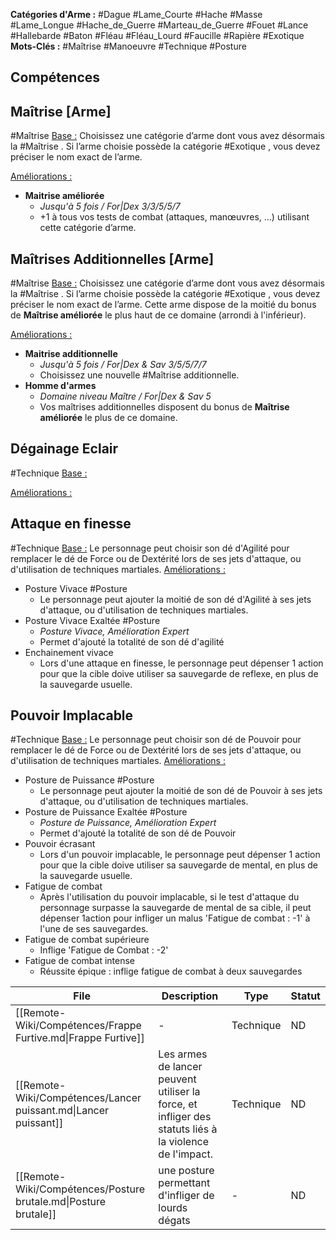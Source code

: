**Catégories d'Arme :**
#Dague #Lame_Courte #Hache #Masse #Lame_Longue #Hache_de_Guerre #Marteau_de_Guerre #Fouet #Lance #Hallebarde #Baton #Fléau #Fléau_Lourd #Faucille #Rapière #Exotique 
**Mots-Clés :**
#Maîtrise #Manoeuvre #Technique #Posture 

## Compétences

## Maîtrise [Arme] 
#Maîtrise 
<u>Base :</u>
Choisissez une catégorie d’arme dont vous avez désormais la #Maîtrise . 
Si l’arme choisie possède la catégorie #Exotique , vous devez préciser le nom exact de l’arme.

<u>Améliorations :</u>
- **Maitrise améliorée**
	- *Jusqu'à 5 fois / For|Dex 3/3/5/5/7*
	- +1 à tous vos tests de combat (attaques, manœuvres, …) utilisant cette catégorie d’arme.

## Maîtrises Additionnelles [Arme] 
#Maîtrise 
<u>Base :</u>
Choisissez une catégorie d’arme dont vous avez désormais la #Maîtrise . 
Si l’arme choisie possède la catégorie #Exotique , vous devez préciser le nom exact de l’arme.
Cette arme dispose de la moitié du bonus de **Maîtrise améliorée** le plus haut de ce domaine (arrondi à l'inférieur).

<u>Améliorations :</u>
- **Maitrise additionnelle**
	- *Jusqu'à 5 fois / For|Dex & Sav 3/5/5/7/7*
	- Choisissez une nouvelle #Maîtrise additionnelle.
- **Homme d'armes**
	- *Domaine niveau Maître / For|Dex & Sav 5*
	- Vos maîtrises additionnelles disposent du bonus de **Maîtrise améliorée** le plus de ce domaine.


## Dégainage Eclair  
#Technique 
<u>Base :</u>

<u>Améliorations :</u>


## Attaque en finesse 
#Technique 
<u>Base :</u>
Le personnage peut choisir son dé d'Agilité pour remplacer le dé de Force ou de Dextérité lors de ses jets d'attaque, ou d'utilisation de techniques martiales.
<u>Améliorations :</u>
- Posture Vivace #Posture 
	- Le personnage peut ajouter la moitié de son dé d'Agilité  à ses jets d'attaque, ou d'utilisation de techniques martiales.
- Posture Vivace Exaltée #Posture 
	- *Posture Vivace, Amélioration Expert*
	- Permet d'ajouté la totalité de son dé d'agilité
- Enchainement vivace
	- Lors d'une attaque en finesse, le personnage peut dépenser 1 action pour que la cible doive utiliser sa sauvegarde de reflexe, en plus de la sauvegarde usuelle.
## Pouvoir Implacable  
#Technique 
<u>Base :</u>
Le personnage peut choisir son dé de Pouvoir pour remplacer le dé de Force ou de Dextérité lors de ses jets d'attaque, ou d'utilisation de techniques martiales.
<u>Améliorations :</u>
- Posture de Puissance #Posture 
	- Le personnage peut ajouter la moitié de son dé de Pouvoir  à ses jets d'attaque, ou d'utilisation de techniques martiales.
- Posture de Puissance Exaltée #Posture 
	- *Posture de Puissance, Amélioration Expert*
	- Permet d'ajouté la totalité de son dé de Pouvoir
- Pouvoir écrasant
	- Lors d'un pouvoir implacable, le personnage peut dépenser 1 action pour que la cible doive utiliser sa sauvegarde de mental, en plus de la sauvegarde usuelle.
- Fatigue de combat
	- Après l'utilisation du pouvoir implacable, si le test d'attaque du personnage surpasse la sauvegarde de mental de sa cible, il peut dépenser 1action pour infliger un malus 'Fatigue de combat : -1' à l'une de ses sauvegardes. 
- Fatigue de combat supérieure
	- Inflige 'Fatigue de Combat : -2'
- Fatigue de combat intense
	- Réussite épique : inflige fatigue de combat à deux sauvegardes


<!-- START-ABILITY-TABLE -->

| File                                                            | Description                                                                                            | Type      | Statut |
| --------------------------------------------------------------- | ------------------------------------------------------------------------------------------------------ | --------- | ------ |
| [[Remote-Wiki/Compétences/Frappe Furtive.md\|Frappe Furtive]]   | \-                                                                                                     | Technique | ND     |
| [[Remote-Wiki/Compétences/Lancer puissant.md\|Lancer puissant]] | Les armes de lancer peuvent utiliser la force, et infliger des statuts liés à la violence de l'impact. | Technique | ND     |
| [[Remote-Wiki/Compétences/Posture brutale.md\|Posture brutale]] | une posture permettant d'infliger de lourds dégats                                                     | \-        | ND     |

<!-- END-ABILITY-TABLE -->